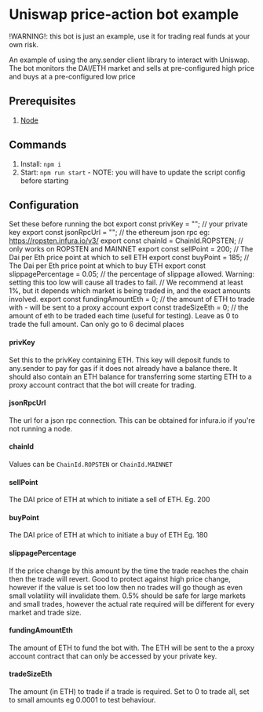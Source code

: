 # Uniswap price-action bot example

!WARNING!: this bot is just an example, use it for trading real funds at your own risk.

An example of using the any.sender client library to interact with Uniswap. The bot monitors the DAI/ETH market and sells at pre-configured high price and buys at a pre-configured low price

## Prerequisites
1. [Node](https://nodejs.org/en/)

## Commands
1. Install: `npm i`
2. Start: `npm run start` - NOTE: you will have to update the script config before starting

## Configuration
Set these before running the bot
export const privKey = ""; // your private key
export const jsonRpcUrl = ""; // the ethereum json rpc eg: https://ropsten.infura.io/v3/<insert infura token here>
export const chainId = ChainId.ROPSTEN; // only works on ROPSTEN and MAINNET
export const sellPoint = 200; // The Dai per Eth price point at which to sell ETH
export const buyPoint = 185; // The Dai per Eth price point at which to buy ETH
export const slippagePercentage = 0.05; // the percentage of slippage allowed. Warning: setting this too low will cause all trades to fail.
// We recommend at least 1%, but it depends which market is being traded in, and the exact amounts involved.
export const fundingAmountEth = 0; // the amount of ETH to trade with - will be sent to a proxy account
export const tradeSizeEth = 0; // the amount of eth to be traded each time (useful for testing). Leave as 0 to trade the full amount. Can only go to 6 decimal places

#### privKey
Set this to the privKey containing ETH. This key will deposit funds to any.sender to pay for gas if it does not already have a balance there. It should also contain an ETH balance for transferring some starting ETH to a proxy account contract that the bot will create for trading.

#### jsonRpcUrl
The url for a json rpc connection. This can be obtained for infura.io if you're not running a node.

#### chainId
Values can be `ChainId.ROPSTEN` or `ChainId.MAINNET`

#### sellPoint
The DAI price of ETH at which to initiate a sell of ETH. Eg. 200

#### buyPoint
The DAI price of ETH at which to initiate a buy of ETH Eg. 180

#### slippagePercentage
If the price change by this amount by the time the trade reaches the chain then the trade will revert. Good to protect against high price change, however if the value is set too low then no trades will go though as even small volatility will invalidate them. 0.5% should be safe for large markets and small trades, however the actual rate required will be different for every market and trade size.

#### fundingAmountEth
The amount of ETH to fund the bot with. The ETH will be sent to the a proxy account contract that can only be accessed by your private key.

#### tradeSizeEth
The amount (in ETH) to trade if a trade is required. Set to 0 to trade all, set to small amounts eg 0.0001 to test behaviour.






